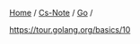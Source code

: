 [Home](https://mengxianbin.github.io) /
[Cs-Note](https://mengxianbin.github.io/cs-note) /
[Go](https://mengxianbin.github.io/cs-note/go) /

<https://tour.golang.org/basics/10>